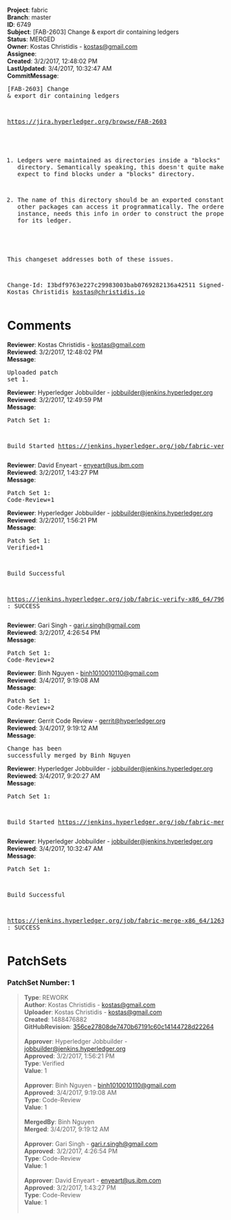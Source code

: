 <strong>Project</strong>: fabric<br><strong>Branch</strong>: master<br><strong>ID</strong>: 6749<br><strong>Subject</strong>: [FAB-2603] Change & export dir containing ledgers<br><strong>Status</strong>: MERGED<br><strong>Owner</strong>: Kostas Christidis - kostas@gmail.com<br><strong>Assignee</strong>:<br><strong>Created</strong>: 3/2/2017, 12:48:02 PM<br><strong>LastUpdated</strong>: 3/4/2017, 10:32:47 AM<br><strong>CommitMessage</strong>:<br><pre>[FAB-2603] Change & export dir containing ledgers

https://jira.hyperledger.org/browse/FAB-2603

1. Ledgers were maintained as directories inside a "blocks" directory.
Semantically speaking, this doesn't quite make sense -- you'd expect to
find blocks under a "blocks" directory.

2. The name of this directory should be an exported constant so that
other packages can access it programmatically. The orderer package for
instance, needs this info in order to construct the proper directories
for its ledger.

This changeset addresses both of these issues.

Change-Id: I3bdf9763e227c29983003bab0769282136a42511
Signed-off-by: Kostas Christidis <kostas@christidis.io>
</pre><h1>Comments</h1><strong>Reviewer</strong>: Kostas Christidis - kostas@gmail.com<br><strong>Reviewed</strong>: 3/2/2017, 12:48:02 PM<br><strong>Message</strong>: <pre>Uploaded patch set 1.</pre><strong>Reviewer</strong>: Hyperledger Jobbuilder - jobbuilder@jenkins.hyperledger.org<br><strong>Reviewed</strong>: 3/2/2017, 12:49:59 PM<br><strong>Message</strong>: <pre>Patch Set 1:

Build Started https://jenkins.hyperledger.org/job/fabric-verify-x86_64/7966/</pre><strong>Reviewer</strong>: David Enyeart - enyeart@us.ibm.com<br><strong>Reviewed</strong>: 3/2/2017, 1:43:27 PM<br><strong>Message</strong>: <pre>Patch Set 1: Code-Review+1</pre><strong>Reviewer</strong>: Hyperledger Jobbuilder - jobbuilder@jenkins.hyperledger.org<br><strong>Reviewed</strong>: 3/2/2017, 1:56:21 PM<br><strong>Message</strong>: <pre>Patch Set 1: Verified+1

Build Successful 

https://jenkins.hyperledger.org/job/fabric-verify-x86_64/7966/ : SUCCESS</pre><strong>Reviewer</strong>: Gari Singh - gari.r.singh@gmail.com<br><strong>Reviewed</strong>: 3/2/2017, 4:26:54 PM<br><strong>Message</strong>: <pre>Patch Set 1: Code-Review+2</pre><strong>Reviewer</strong>: Binh Nguyen - binh1010010110@gmail.com<br><strong>Reviewed</strong>: 3/4/2017, 9:19:08 AM<br><strong>Message</strong>: <pre>Patch Set 1: Code-Review+2</pre><strong>Reviewer</strong>: Gerrit Code Review - gerrit@hyperledger.org<br><strong>Reviewed</strong>: 3/4/2017, 9:19:12 AM<br><strong>Message</strong>: <pre>Change has been successfully merged by Binh Nguyen</pre><strong>Reviewer</strong>: Hyperledger Jobbuilder - jobbuilder@jenkins.hyperledger.org<br><strong>Reviewed</strong>: 3/4/2017, 9:20:27 AM<br><strong>Message</strong>: <pre>Patch Set 1:

Build Started https://jenkins.hyperledger.org/job/fabric-merge-x86_64/1263/</pre><strong>Reviewer</strong>: Hyperledger Jobbuilder - jobbuilder@jenkins.hyperledger.org<br><strong>Reviewed</strong>: 3/4/2017, 10:32:47 AM<br><strong>Message</strong>: <pre>Patch Set 1:

Build Successful 

https://jenkins.hyperledger.org/job/fabric-merge-x86_64/1263/ : SUCCESS</pre><h1>PatchSets</h1><h3>PatchSet Number: 1</h3><blockquote><strong>Type</strong>: REWORK<br><strong>Author</strong>: Kostas Christidis - kostas@gmail.com<br><strong>Uploader</strong>: Kostas Christidis - kostas@gmail.com<br><strong>Created</strong>: 1488476882<br><strong>GitHubRevision</strong>: [356ce27808de7470b67191c60c14144728d22264](https://github.com/hyperledger/fabric/commit/356ce27808de7470b67191c60c14144728d22264)<br><br><strong>Approver</strong>: Hyperledger Jobbuilder - jobbuilder@jenkins.hyperledger.org<br><strong>Approved</strong>: 3/2/2017, 1:56:21 PM<br><strong>Type</strong>: Verified<br><strong>Value</strong>: 1<br><br><strong>Approver</strong>: Binh Nguyen - binh1010010110@gmail.com<br><strong>Approved</strong>: 3/4/2017, 9:19:08 AM<br><strong>Type</strong>: Code-Review<br><strong>Value</strong>: 1<br><br><strong>MergedBy</strong>: Binh Nguyen<br><strong>Merged</strong>: 3/4/2017, 9:19:12 AM<br><br><strong>Approver</strong>: Gari Singh - gari.r.singh@gmail.com<br><strong>Approved</strong>: 3/2/2017, 4:26:54 PM<br><strong>Type</strong>: Code-Review<br><strong>Value</strong>: 1<br><br><strong>Approver</strong>: David Enyeart - enyeart@us.ibm.com<br><strong>Approved</strong>: 3/2/2017, 1:43:27 PM<br><strong>Type</strong>: Code-Review<br><strong>Value</strong>: 1<br><br></blockquote>